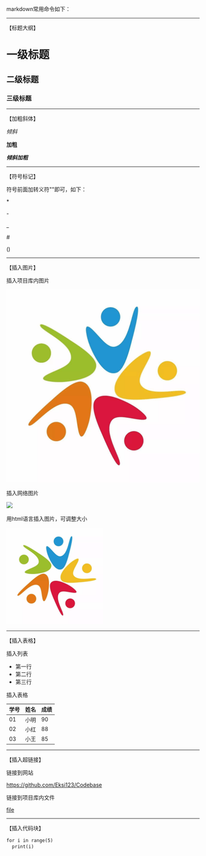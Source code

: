 markdown常用命令如下：
***
【标题大纲】

# 一级标题
## 二级标题
### 三级标题

***
【加粗斜体】

*倾斜*

**加粗**

***倾斜加粗***

***
【符号标记】

符号前面加转义符"\"即可，如下：

\*

\-

\_

\#

\()

***
【插入图片】

插入项目库内图片

![](/timg5.png)

插入网络图片

![](http://img0.iplant.cn/image61/b/1633320.jpg)

用html语言插入图片，可调整大小

<img src="https://github.com/Eksi123/Codebase/blob/main/timg5.png" width="50%">

***
【插入表格】

插入列表

- 第一行
- 第二行
- 第三行

插入表格

学号|姓名|成绩
-|-|-
01|小明|90
02|小红|88
03|小王|85

***
【插入超链接】

链接到网站

<https://github.com/Eksi123/Codebase>

链接到项目库内文件

[file](/README.md)

***
【插入代码块】

```
for i in range(5)
  print(i)
```


